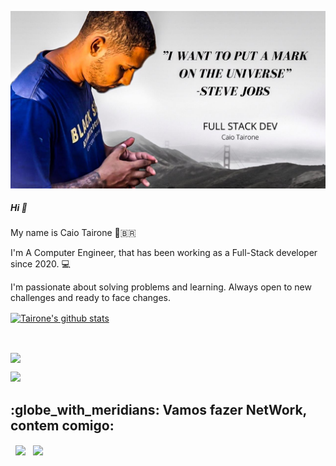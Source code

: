 

![Welcome](github-profile-header.jpg?raw=true)

##### Hi 👋

My name is Caio Tairone 🧑‍🇧🇷

I'm A Computer Engineer, that has been working as a Full-Stack developer since 2020. 💻

I'm passionate about solving problems and learning. Always open to new challenges and ready to face changes.  

<a align="center" href="https://github-readme-stats.anuraghazra1.vercel.app/api?username=tairone32"><img align="center" src="https://github-readme-stats.anuraghazra1.vercel.app/api?username=tairone32&show_icons=true&include_all_commits=true&theme=buefy" alt="Tairone's github stats" />
</a>

</br>

<a align="center" href="https://github-readme-stats.anuraghazra1.vercel.app/api/top-langs/?username=tairone32"><img align="center" src="https://github-readme-stats.anuraghazra1.vercel.app/api/top-langs/?username=tairone32&layout=compact&theme=buefy" />
</a>



 
   <a target="_blank" rel="noopener noreferrer" href="https://github-readme-stats.vercel.app/api/pin/?username=tairone32&repo=CGeneration&anuraghazra&theme=radical&show_icons=true&show_owner=true"><img src="https://github-readme-stats.vercel.app/api/pin/?username=tairone32&repo=Generation&anuraghazra&theme=radical&show_icons=true&show_owner=true" style="max-width:100%;"></a>
</p>


<h2> :globe_with_meridians: Vamos fazer NetWork, contem comigo: </h2>

<p align="center">
 
&nbsp; <a align="center" href="https://www.linkedin.com/in/caio-tairone-98a9841ba/" target="_blank" rel="noopener noreferrer"><img align="center" src="https://img.icons8.com/plasticine/100/000000/linkedin.png" width="50" /></a>
&nbsp; <a align="center" href="mailto:dev.tairone@gmail.com" target="_blank" rel="noopener noreferrer"><img align="center" src="https://img.icons8.com/plasticine/100/000000/gmail.png"  width="50" /></a>
</p>
